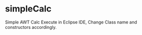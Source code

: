 # simpleCalc
Simple AWT Calc
Execute in Eclipse IDE, Change Class name and constructors accordingly.
